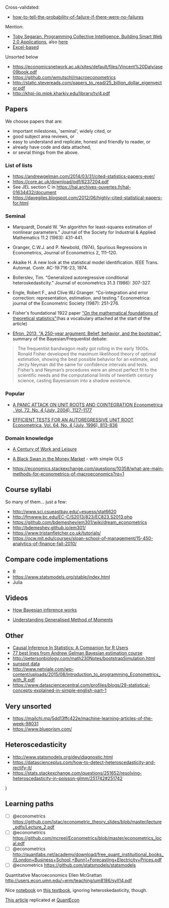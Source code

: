 Cross-validated: 

- [how-to-tell-the-probability-of-failure-if-there-were-no-failures](https://stats.stackexchange.com/questions/134380/how-to-tell-the-probability-of-failure-if-there-were-no-failures)

Mention:

- [Toby Segaran. Programming Collective Intelligence. Building Smart Web 2.0 Applications](http://cds.cern.ch/record/1320136/files/9780596529321_TOC.pdf), also [here](http://axon.cs.byu.edu/~martinez/classes/778/Papers/GP.pdf)
- [Excel-based](http://www3.wabash.edu/econometrics/index.htm)


Unsorted below 

- https://economicsnetwork.ac.uk/sites/default/files/Vincent%20Daly/ase09book.pdf
- https://github.com/wmutschl/macroeconometrics
- http://static.stevereads.com/papers_to_read/25_billion_dollar_eigenvector.pdf
- http://khpi-iip.mipk.kharkiv.edu/library/tv/4.pdf


Papers
------

We choose papers that are:

- important milestones, 'seminal', widely cited, or
- good subject area reviews, or
- easy to understand and replicate, honest and friendly to reader, or
- already have code and data attached,
- or sevral things from the above. 

### List of lists

- https://andrewgelman.com/2014/03/31/cited-statistics-papers-ever/ 
- https://core.ac.uk/download/pdf/6237204.pdf
- See JEL section C in https://hal.archives-ouvertes.fr/hal-01634432/document
- https://davegiles.blogspot.com/2012/06/highly-cited-statistical-papers-for.html


### Seminal

- Marquardt, Donald W. “An algorithm for least-squares estimation of nonlinear parameters.” Journal of the Society for Industrial & Applied Mathematics 11.2 (1963): 431-441.

- Granger, C.W.J. and P. Newbold, (1974), Spurious Regressions in Econometrics, Journal of Econometrics 2, 111–120.

- Akaike  H.  A  new  look  at  the  statistical  model  identification.  IEEE  Trans.  Automat.  Contr. AC-19:716-23,  1974.

- Bollerslev, Tim. “Generalized autoregressive conditional heteroskedasticity.” Journal of econometrics 31.3 (1986): 307-327.

- Engle, Robert F., and Clive WJ Granger. “Co-integration and error correction: representation, estimation, and testing.” Econometrica: journal of the Econometric Society (1987): 251-276.


- Fisher's foundational 1922 paper ["On the mathematical foundations of theoretical statistics"](http://l.academicdirect.org/Horticulture/GAs/Refs/Fisher_1922_Estimation.pdf)(has a vocabulary attached at the start of the article)

- [Efron, 2013, "A 250-year argument: Belief, behavior, and the bootstrap"](http://citeseerx.ist.psu.edu/viewdoc/download?doi=10.1.1.306.4592&rep=rep1&type=pdf), summary of the Bayesian/Frequentist debate:

> The frequentist bandwagon really got rolling in the early 1900s. Ronald Fisher developed the maximum likelihood theory of optimal estimation, showing the best possible behavior for an estimate, and Jerzy Neyman did the same for confidence intervals and tests. Fisher’s and Neyman’s procedures were an almost perfect fit to the scientific needs and the computational limits of twentieth century science, casting Bayesianism into a shadow existence.


### Popular

- [A PANIC ATTACK ON UNIT ROOTS AND COINTEGRATION Econometrica , Vol. 72, No. 4 (July, 2004), 1127–1177](http://www.columbia.edu/~jb3064/papers/2004_A_panic_attack_on_unit_roots_and_cointegration.pdf)


- [EFFICIENT TESTS FOR AN AUTOREGRESSIVE UNIT ROOT Econometrica, Vol. 64, No. 4 (July, 1996), 813-836](https://scholar.harvard.edu/files/stock/files/efficient_tests_for_an_autoregressive_unit_root.pdf)

### Domain knowledge

- [A Century of Work and Leisure](https://www.aeaweb.org/articles?id=10.1257/mac.1.2.189)

- [A Black Swan in the Money Market](https://www.nber.org/papers/w13943) - with simple OLS

- https://economics.stackexchange.com/questions/10358/what-are-main-methods-for-econometrics-of-macroeconomics?rq=1



Course syllabi
--------------

So many of them... just a few: 

- http://www.sci.csueastbay.edu/~esuess/stat6620
- http://fmwww.bc.edu/EC-C/S2013/823/EC823.S2013.php
- https://github.com/bdemeshev/em301/wiki/dream_econometrics
- http://bdemeshev.github.io/em301/
- https://www.tristanfletcher.co.uk/tutorials/
- https://ocw.mit.edu/courses/sloan-school-of-management/15-450-analytics-of-finance-fall-2010/


Compare code implementations
----------------------------
- R
- https://www.statsmodels.org/stable/index.html
- Julia

Videos
------

- [How Bayesian inference works](https://www.analyticbridge.datasciencecentral.com/profiles/blogs/how-bayesian-inference-works-tutorial)

- [Understanding Generalised Method of Moments](https://t.co/dKNP3c5jeL)

Other
-----

- [Causal Inference In Statistics: A Companion for R Users](http://dagitty.net/primer)
- [77 best lines from Andrew Gelman Bayesian estimation course](http://www.stat.columbia.edu/~gelman/book/)
- http://petersonbiology.com/math230Notes/bootstrapSimulation.html
- [sunspot data](https://core.ac.uk/download/pdf/82474924.pdf)
- http://www.netviale.com/wp-content/uploads/2015/08/Introduction_to_programming_Econometrics_with_R.pdf
- https://www.datasciencecentral.com/profiles/blogs/29-statistical-concepts-explained-in-simple-english-part-1

Very unsorted
-------------

- https://mailchi.mp/5dd13ffc422e/machine-learning-articles-of-the-week-98031
- https://www.blueprism.com/

Heteroscedasticity
------------------

- http://www.statsmodels.org/dev/diagnostic.html
- https://datascienceplus.com/how-to-detect-heteroscedasticity-and-rectify-it/
- https://stats.stackexchange.com/questions/251652/resolving-heteroscedasticity-in-poisson-glmm/251742#251742

) 

Learning paths
---------------

- [ ] @econometrics https://github.com/jstac/econometric_theory_slides/blob/master/lecture_pdfs/Lecture_2.pdf
- [ ] @econometrics https://github.com/mcreel/Econometrics/blob/master/econometrics_local.pdf
- [ ] @econometrics http://quantlabs.net/academy/download/free_quant_instituitional_books_/[London+Business+School,+Bunn]+Forecasting+Electricity+Prices.pdf
- [ ] @ecnometrics https://github.com/statsmodels/statsmodels

Quantitative Macroeconomics Ellen McGrattan http://users.econ.umn.edu/~erm/teaching/um8186/syll14.pdf

Nice [notebook](http://marek.petrik.us/teaching/intro_ml_17_files/linear_regression.html) on [this textbook](http://www-bcf.usc.edu/~gareth/ISL/code.html), ignoring heteroskedasticity, though.

[This article](https://economics.mit.edu/files/4123) replicated at [QuantEcon](https://lectures.quantecon.org/py/ols.html)